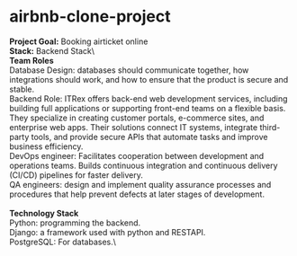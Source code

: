 # airbnb-clone-project
**Project Goal:** Booking airticket online\
**Stack:** Backend Stack\ \
**Team Roles**\
Database Design: databases should communicate together, how integrations should work, and how to ensure that the product is secure and stable.\
Backend Role: ITRex offers back-end web development services, including building full applications or supporting front-end teams on a flexible basis. They specialize in creating customer portals, e-commerce sites, and enterprise web apps. Their solutions connect IT systems, integrate third-party tools, and provide secure APIs that automate tasks and improve business efficiency.\
DevOps engineer: Facilitates cooperation between development and operations teams. Builds continuous integration and continuous delivery (CI/CD) pipelines for faster delivery.\
QA engineers: design and implement quality assurance processes and procedures that help prevent defects at later stages of development.\
\
**Technology Stack**\
Python: programming the backend.\
Django: a framework used with python and RESTAPI.\
PostgreSQL: For databases.\

